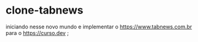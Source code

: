 # clone-tabnews
iniciando nesse novo mundo e implementar o https://www.tabnews.com.br para o https://curso.dev ;
